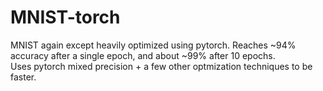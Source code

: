 # MNIST-torch

MNIST again except heavily optimized using pytorch. Reaches ~94% accuracy after a single epoch, and about ~99% after 10 epochs. 
\
Uses pytorch mixed precision + a few other optmization techniques to be faster.

